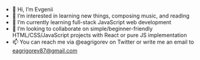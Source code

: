 - 👋 Hi, I’m Evgenii
- 👀 I’m interested in learning new things, composing music, and reading
- 🌱 I’m currently learning full-stack JavaScript web development
- 💞️ I’m looking to collaborate on simple/beginner-friendly HTML/CSS/JavaScript projects with React or pure JS implementation 
- 📫 You can reach me via @eagrigorev on Twitter or write me an email to eagrigorev87@gmail.com

<!---
eagrigorev/eagrigorev is a ✨ special ✨ repository because its `README.md` (this file) appears on your GitHub profile.
You can click the Preview link to take a look at your changes.
--->
